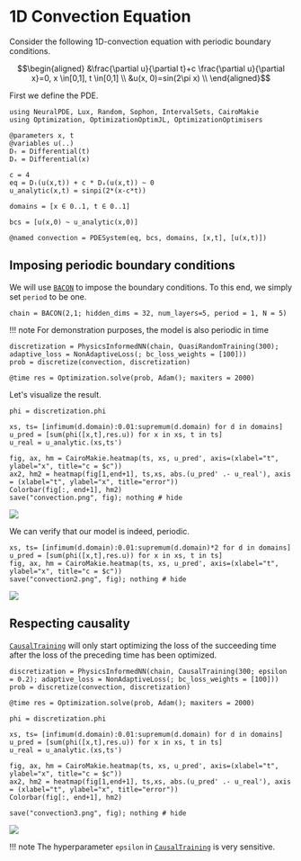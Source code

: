 # 1D Convection Equation

Consider the following 1D-convection equation with periodic boundary conditions.

```math
\begin{aligned}
&\frac{\partial u}{\partial t}+c \frac{\partial u}{\partial x}=0, x \in[0,1], t \in[0,1] \\
&u(x, 0)=sin(2\pi x) \\
\end{aligned}
```

First we define the PDE.

```@example convection
using NeuralPDE, Lux, Random, Sophon, IntervalSets, CairoMakie
using Optimization, OptimizationOptimJL, OptimizationOptimisers

@parameters x, t
@variables u(..)
Dₜ = Differential(t)
Dₓ = Differential(x)

c = 4
eq = Dₜ(u(x,t)) + c * Dₓ(u(x,t)) ~ 0
u_analytic(x,t) = sinpi(2*(x-c*t))

domains = [x ∈ 0..1, t ∈ 0..1]

bcs = [u(x,0) ~ u_analytic(x,0)]

@named convection = PDESystem(eq, bcs, domains, [x,t], [u(x,t)])
```
## Imposing periodic boundary conditions
We will use [`BACON`](@ref) to impose the boundary conditions. To this end, we simply set `period` to be one.

```@example convection
chain = BACON(2,1; hidden_dims = 32, num_layers=5, period = 1, N = 5)
```

!!! note
    For demonstration purposes, the model is also periodic in time

```@example convection
discretization = PhysicsInformedNN(chain, QuasiRandomTraining(300); adaptive_loss = NonAdaptiveLoss(; bc_loss_weights = [100]))
prob = discretize(convection, discretization) 

@time res = Optimization.solve(prob, Adam(); maxiters = 2000)
```

Let's visualize the result.

```@example convection
phi = discretization.phi

xs, ts= [infimum(d.domain):0.01:supremum(d.domain) for d in domains]
u_pred = [sum(phi([x,t],res.u)) for x in xs, t in ts]
u_real = u_analytic.(xs,ts')

fig, ax, hm = CairoMakie.heatmap(ts, xs, u_pred', axis=(xlabel="t", ylabel="x", title="c = $c"))
ax2, hm2 = heatmap(fig[1,end+1], ts,xs, abs.(u_pred' .- u_real'), axis = (xlabel="t", ylabel="x", title="error"))
Colorbar(fig[:, end+1], hm2)
save("convection.png", fig); nothing # hide
```
![](convection.png)

We can verify that our model is indeed, periodic.

```@example convection
xs, ts= [infimum(d.domain):0.01:supremum(d.domain)*2 for d in domains]
u_pred = [sum(phi([x,t],res.u)) for x in xs, t in ts]
fig, ax, hm = CairoMakie.heatmap(ts, xs, u_pred', axis=(xlabel="t", ylabel="x", title="c = $c"))
save("convection2.png", fig); nothing # hide
```
![](convection2.png)

## Respecting causality

[`CausalTraining`](@ref) will only start optimizing the loss of the succeeding time after the loss of the preceding time has been optimized.

```@example convection
discretization = PhysicsInformedNN(chain, CausalTraining(300; epsilon = 0.2); adaptive_loss = NonAdaptiveLoss(; bc_loss_weights = [100]))
prob = discretize(convection, discretization) 

@time res = Optimization.solve(prob, Adam(); maxiters = 2000)

phi = discretization.phi

xs, ts= [infimum(d.domain):0.01:supremum(d.domain) for d in domains]
u_pred = [sum(phi([x,t],res.u)) for x in xs, t in ts]
u_real = u_analytic.(xs,ts')

fig, ax, hm = CairoMakie.heatmap(ts, xs, u_pred', axis=(xlabel="t", ylabel="x", title="c = $c"))
ax2, hm2 = heatmap(fig[1,end+1], ts,xs, abs.(u_pred' .- u_real'), axis = (xlabel="t", ylabel="x", title="error"))
Colorbar(fig[:, end+1], hm2)

save("convection3.png", fig); nothing # hide
```
![](convection3.png)

!!! note
    The hyperparameter `epsilon` in [`CausalTraining`](@ref) is very sensitive.
